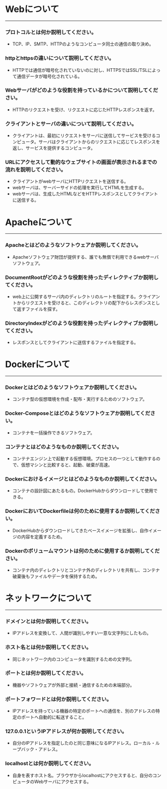 # Webについて
---
### プロトコルとは何か説明してください。
- TCP、IP、SMTP、HTTPのようなコンピュータ同士の通信の取り決め。


### httpとhttpsの違いについて説明してください。
- HTTPでは通信が暗号化されていないのに対し、HTTPSではSSL/TSLによって通信データが暗号化されている。


### Webサーバがどのような役割を持っているかについて説明してください。
- HTTPのリクエストを受け、リクエストに応じたHTTPレスポンスを返す。


### クライアントとサーバの違いについて説明してください。
- クライアントは、最初にリクエストをサーバに送信してサービスを受けるコンピュータ。サーバはクライアントからのリクエストに応じてレスポンスを返し、サービスを提供するコンピュータ。


### URLにアクセスして動的なウェブサイトの画面が表示されるまでの流れを説明してください。
- クライアントがwebサーバにHTTPリクエストを送信する。
- webサーバは、サーバーサイドの処理を実行してHTMLを生成する。
- webサーバは、生成したHTMLなどをHTTPレスポンスとしてクライアントに送信する。



# Apacheについて
---
### Apacheとはどのようなソフトウェアか説明してください。
- Apacheソフトウェア財団が提供する、誰でも無償で利用できるwebサーバソフトウェア。


### DocumentRootがどのような役割を持ったディレクティブか説明してください。
- web上に公開するサーバ内のディレクトリのルートを指定する。クライアントからリクエストを受けると、このディレクトリの配下からレスポンスとして返すファイルを探す。


### DirectoryIndexがどのような役割を持ったディレクティブか説明してください。
- レスポンスとしてクライアントに送信するファイルを指定する。




# Dockerについて
---
### Dockerとはどのようなソフトウェアか説明してください。
- コンテナ型の仮想環境を作成・配布・実行するためのソフトウェア。


### Docker-Composeとはどのようなソフトウェアか説明してください。
- コンテナを一括操作できるソフトウェア。


### コンテナとはどのようなものか説明してください。
- コンテナエンジン上で起動する仮想環境。プロセスの一つとして動作するので、仮想マシンと比較すると、起動、破棄が高速。


### Dockerにおけるイメージとはどのようなものか説明してください。
- コンテナの設計図にあたるもの。DockerHubからダウンロードして使用できる。


### DockerにおいてDockerfileは何のために使用するか説明してください。
- DockerHubからダウンロードしてきたベースイメージを拡張し、自作イメージの内容を定義するため。


### Dockerのボリュームマウントは何のために使用するか説明してください。
- コンテナ内のディレクトリとコンテナ外のディレクトリを共有し、コンテナ破棄後もファイルやデータを保持するため。



# ネットワークについて
---
### ドメインとは何か説明してください。
- IPアドレスを変換して、人間が識別しやすい一意な文字列にしたもの。


### ホスト名とは何か説明してください。
- 同じネットワーク内のコンピュータを識別するための文字列。


### ポートとは何か説明してください。
- 機器やソフトウェアが外部と接続・通信するための末端部分。


### ポートフォワードとは何か説明してください。
- IPアドレスを持っている機器の特定のポートへの通信を、別のアドレスの特定のポートへ自動的に転送すること。


### 127.0.0.1というIPアドレスが何か説明してください。
- 自分のIPアドレスを指定したのと同じ意味になるIPアドレス。ローカル・ループバック・アドレス。


### localhostとは何か説明してください。
- 自身を表すホスト名。ブラウザからlocalhostにアクセスすると、自分のコンピュータのWebサーバにアクセスする。
